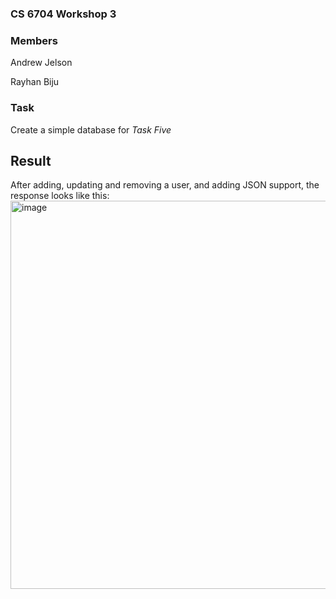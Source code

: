 ### CS 6704 Workshop 3

### Members
Andrew Jelson

Rayhan Biju

### Task
Create a simple database for *Task Five*


## Result 

After adding, updating and removing a user, and adding JSON support, the response looks like this:
<img width="621" alt="image" src="https://github.com/Jelson9854/workshop3_cs6904/assets/64879192/3a20ff55-89b6-4909-815c-029239fa30c0">
